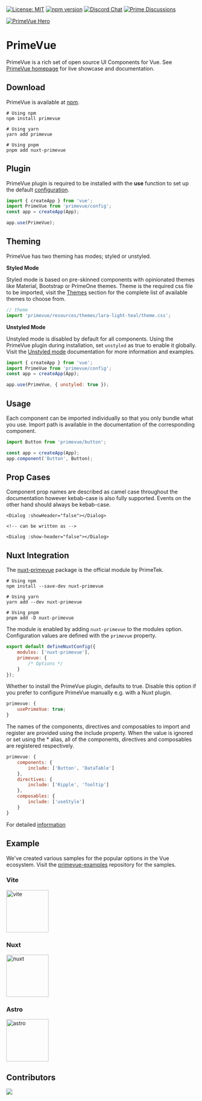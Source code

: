 [![License: MIT](https://img.shields.io/badge/License-MIT-yellow.svg)](https://opensource.org/licenses/MIT)
[![npm version](https://badge.fury.io/js/primevue.svg)](https://badge.fury.io/js/primevue)
[![Discord Chat](https://img.shields.io/discord/557940238991753223.svg?color=7289da&label=chat&logo=discord)](https://discord.gg/gzKFYnpmCY)
[![Prime Discussions](https://img.shields.io/github/discussions-search?query=org%3Aprimefaces&logo=github&label=Prime%20Discussions&link=https%3A%2F%2Fgithub.com%2Forgs%2Fprimefaces%2Fdiscussions)](https://github.com/orgs/primefaces/discussions)

[![PrimeVue Hero](https://www.primefaces.org/static/social/primevue-preview.jpg)](https://primevue.org/)

# PrimeVue

PrimeVue is a rich set of open source UI Components for Vue. See [PrimeVue homepage](https://primevue.org/) for live showcase and documentation.

## Download

PrimeVue is available at [npm](https://www.npmjs.com/package/primevue).

```
# Using npm
npm install primevue

# Using yarn
yarn add primevue

# Using pnpm
pnpm add nuxt-primevue
```

## Plugin

PrimeVue plugin is required to be installed with the **use** function to set up the default [configuration](https://primevue.org/theming).

```javascript
import { createApp } from 'vue';
import PrimeVue from 'primevue/config';
const app = createApp(App);

app.use(PrimeVue);
```

## Theming

PrimeVue has two theming has modes; styled or unstyled.

**Styled Mode**

Styled mode is based on pre-skinned components with opinionated themes like Material, Bootstrap or PrimeOne themes. Theme is the required css file to be imported, visit the [Themes](https://primevue.org/theming) section for the complete list of available themes to choose from.

```javascript
// theme
import 'primevue/resources/themes/lara-light-teal/theme.css';
```

**Unstyled Mode**

Unstyled mode is disabled by default for all components. Using the PrimeVue plugin during installation, set `unstyled` as true to enable it globally. Visit the [Unstyled mode](https://primevue.org/unstyled) documentation for more information and examples.

```javascript
import { createApp } from 'vue';
import PrimeVue from 'primevue/config';
const app = createApp(App);

app.use(PrimeVue, { unstyled: true });
```

## Usage

Each component can be imported individually so that you only bundle what you use. Import path is available in the documentation of the corresponding component.

```javascript
import Button from 'primevue/button';

const app = createApp(App);
app.component('Button', Button);
```

## Prop Cases

Component prop names are described as camel case throughout the documentation however kebab-case is also fully supported. Events on the other hand should always be kebab-case.

```vue
<Dialog :showHeader="false"></Dialog>

<!-- can be written as -->

<Dialog :show-header="false"></Dialog>
```

## Nuxt Integration

The [nuxt-primevue](https://www.npmjs.com/package/nuxt-primevue) package is the official module by PrimeTek.

```
# Using npm
npm install --save-dev nuxt-primevue

# Using yarn
yarn add --dev nuxt-primevue

# Using pnpm
pnpm add -D nuxt-primevue
```

The module is enabled by adding `nuxt-primevue` to the modules option. Configuration values are defined with the `primevue` property.

```javascript
export default defineNuxtConfig({
    modules: ['nuxt-primevue'],
    primevue: {
        /* Options */
    }
});
```

Whether to install the PrimeVue plugin, defaults to true. Disable this option if you prefer to configure PrimeVue manually e.g. with a Nuxt plugin.

```javascript
primevue: {
    usePrimeVue: true;
}
```

The names of the components, directives and composables to import and register are provided using the include property. When the value is ignored or set using the \* alias, all of the components, directives and composables are registered respectively.

```javascript
primevue: {
    components: {
        include: ['Button', 'DataTable']
    },
    directives: {
        include: ['Ripple', 'Tooltip']
    },
    composables: {
        include: ['useStyle']
    }
}
```

For detailed [information](https://primevue.org/nuxt)

## Example

We've created various samples for the popular options in the Vue ecosystem. Visit the [primevue-examples](https://github.com/primefaces/primevue-examples) repository for the samples.

### Vite

<a href="https://github.com/primefaces/primevue-examples/tree/main/vite-quickstart">
  <img src="https://primefaces.org/cdn/primevue/images/logos/vite.svg" alt="vite" width="112" height="112">
</a>

### Nuxt

<a href="https://github.com/primefaces/primevue-examples/tree/main/nuxt-quickstart">
  <img src="https://primefaces.org/cdn/primevue/images/logos/nuxt.svg" alt="nuxt" width="112" height="112">
</a>

### Astro

<a href="https://github.com/primefaces/primevue-examples/tree/main/astro-quickstart">
  <img src="https://primefaces.org/cdn/primevue/images/logos/astro.svg" alt="astro" width="112" height="112">
</a>

## Contributors

<a href="https://github.com/primefaces/primevue/graphs/contributors">
  <img src="https://contrib.rocks/image?repo=primefaces/primevue" />
</a>

